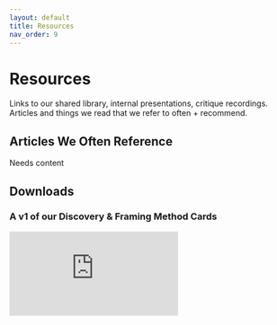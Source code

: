 ```yaml
---
layout: default
title: Resources
nav_order: 9
---
```


# Resources

Links to our shared library, internal presentations, critique recordings. Articles and things we read that we refer to often + recommend. 

## Articles We Often Reference

Needs content

## Downloads

### A v1 of our Discovery & Framing Method Cards 
![](https://github.com/trussworks/research-design-playbook/tree/master/assets/pdfs/Truss-Method-Cards_Sept2019.pdf)

